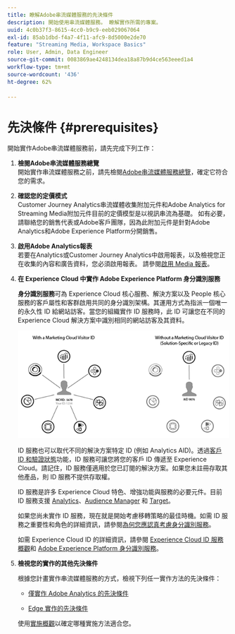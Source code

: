 ```yaml
---
title: 瞭解Adobe串流媒體服務的先決條件
description: 開始使用串流媒體服務。 瞭解實作所需的專案。
uuid: 4c0b37f3-8615-4cc0-b9c9-eeb029067064
exl-id: 85ab1dbd-f4a7-4f11-afc9-8d5000e2de70
feature: "Streaming Media, Workspace Basics"
role: User, Admin, Data Engineer
source-git-commit: 0083869ae4248134dea18a87b9d4ce563eeed1a4
workflow-type: tm+mt
source-wordcount: '436'
ht-degree: 62%

---
```


# 先決條件 {#prerequisites}

開始實作Adobe串流媒體服務前，請先完成下列工作：

1. **檢閱Adobe串流媒體服務總覽**<br>
開始實作串流媒體服務之前，請先檢閱[Adobe串流媒體服務總覽](/help/media-overview.md)，確定它符合您的需求。

1. **確認您的定價模式**<br>
Customer Journey Analytics串流媒體收集附加元件和Adobe Analytics for Streaming Media附加元件目前的定價模型是以視訊串流為基礎。 如有必要，請聯絡您的銷售代表或Adobe客戶團隊，因為此附加元件是針對Adobe Analytics和Adobe Experience Platform分開銷售。

1. **啟用Adobe Analytics報表**<br>
若要在Analytics或Customer Journey Analytics中啟用報表，以及檢視您正在收集的內容和廣告資料，您必須啟用報表。 請參閱[啟用 Media 報表](/help/reporting/media-reports-enable.md)。

1. **在 Experience Cloud 中實作 Adobe Experience Platform 身分識別服務**

   **身分識別服務**&#x200B;可為 Experience Cloud 核心服務、解決方案以及 People 核心服務的客戶屬性和客群啟用共同的身分識別架構。其運用方式為指派一個唯一的永久性 ID 給網站訪客。當您的組織實作 ID 服務時，此 ID 可讓您在不同的 Experience Cloud 解決方案中識別相同的網站訪客及其資料。

   ![ID 服務圖形](assets/mc_id_service_graphic.png)

   ID 服務也可以取代不同的解決方案特定 ID (例如 Analytics AID)。透過[客戶 ID 和驗證狀態](https://experienceleague.adobe.com/docs/id-service/using/reference/authenticated-state.html?lang=zh-Hant)功能，ID 服務可讓您將您的客戶 ID 傳遞至 Experience Cloud。請記住，ID 服務僅適用於您已訂閱的解決方案。如果您未註冊存取其他產品，則 ID 服務不提供存取權。

   ID 服務是許多 Experience Cloud 特色、增強功能與服務的必要元件。目前 ID 服務支援 [Analytics](https://www.adobe.com/tw/marketing-cloud/web-analytics.html)、[Audience Manager](https://www.adobe.com/tw/marketing-cloud/data-management-platform.html) 和 [Target](https://www.adobe.com/tw/marketing-cloud/testing-targeting.html)。

   如果您尚未實作 ID 服務，現在就是開始考慮移轉策略的最佳時機。如需 ID 服務之重要性和角色的詳細資訊，請參閱[為何您應認真考慮身分識別服務](https://theblog.adobe.com/why-new-adobe-marketing-cloud-id-service-should-be-on-your-radar/)。

   如需 Experience Cloud ID 的詳細資訊，請參閱 [Experience Cloud ID 服務概觀](https://experienceleague.adobe.com/docs/id-service/using/intro/overview.html?lang=zh-Hant)和 [Adobe Experience Platform 身分識別服務](https://experienceleague.adobe.com/docs/id-service/using/home.html?lang=zh-Hant)。

1. **檢視您的實作的其他先決條件**

   根據您計畫實作串流媒體服務的方式，檢視下列任一實作方法的先決條件：

   * [僅實作 Adob&#x200B;&#x200B;e Analytics 的先決條件](/help/implementation/media-sdk/setup/prerequisites-analytics.md)

   * [Edge 實作的先決條件](/help/implementation/edge/prerequisites-edge.md)

   使用[實施概觀](/help/implementation/overview.md)以確定哪種實施方法適合您。

